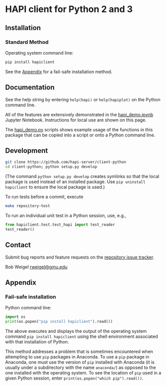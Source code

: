 # HAPI client for Python 2 and 3

## Installation

### Standard Method

Operating system command line:

```bash
pip install hapiclient
```

See the [Appendix](#Fail-safe-installation) for a fail-safe installation method.

## Documentation

See the help string by entering `help(hapi)` or `help(hapiplot)` on the Python command line.

All of the features are extensively demonstrated in the [hapi_demo.ipynb](https://github.com/hapi-server/client-python/blob/master/hapi_demo.ipynb) Jupyter Notebook. Instructions for local use are shown on this page.

The [hapi_demo.py](https://github.com/hapi-server/client-python/blob/master/hapi_demo.py) scripts shows example usage of the functions in this package that can be copied into a script or onto a Python command line.

## Development

```bash
git clone https://github.com/hapi-server/client-python
cd client-python; python setup.py develop
```

(The command <code>python setup.py develop</code> creates symlinks so that the local package is used instead of an installed package. Use `pip uninstall hapiclient` to ensure the local package is used.)

To run tests before a commit, execute

```bash
make repository-test
```

To run an individual unit test in a Python session, use, e.g.,

```python
from hapiclient.test.test_hapi import test_reader
test_reader()
```

## Contact

Submit bug reports and feature requests on the [repository issue tracker](https://github.com/hapi-server/client-python/issues).

Bob Weigel <rweigel@gmu.edu>

## Appendix

<a name="Fail-safe-installation"></a>
### Fail-safe installation

Python command line:

```python
import os
print(os.popen("pip install hapiclient").read())
```

The above executes and displays the output of the operating system command `pip install hapiclient` using the shell environment associated with that installation of Python.

This method addresses a problem that is sometimes encountered when attempting to use `pip` packages in Anaconda. To use a `pip` package in Anaconda, one must use the version of `pip` installed with Anaconda (it is usually under a subdirectory with the name `anaconda/`) as opposed to the one installed with the operating system. To see the location of `pip` used in a given Python session, enter `print(os.popen("which pip").read())`.